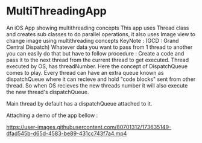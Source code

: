 # MultiThreadingApp
An iOS App showing multithreading concepts 
This app uses Thread class and creates sub classes to do parallel operations, it also uses Image view to change image using multithreading concepts 
KeyNote : 
(GCD : Grand Central Dispatch)
Whatever data you want to pass from 1 thread to another you can easily do that but have to follow procedure :
Create a code and pass it to the next thread from the current thread to get executed.
Thread executed by OS, has threadNumber.
Here the concept of DispatchQueue comes to play.
Every thread can have an extra queue known as dispatchQueue where it can recieve and hold "code blocks" sent from other thread.
So when OS recieves the new threads number it will also execute the new thread's dispatchQueue.
 
Main thread by default has a dispatchQueue attached to it.

Attaching a demo of the app bellow :

https://user-images.githubusercontent.com/80701312/173635149-dfad545b-d65d-4583-be89-431cc743f7a4.mp4


